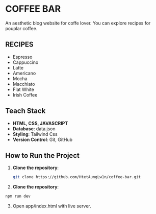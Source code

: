 # **COFFEE BAR**

An aesthetic blog website for coffe lover. You can explore recipes for pouplar coffee.

## **RECIPES**

- Espresso
- Cappuccino
- Latte
- Americano
- Mocha
- Macchiato
- Flat White
- Irish Coffee

## **Teach Stack**

- **HTML, CSS, JAVASCRIPT**
- **Database**: data.json
- **Styling**: Tailwind Css
- **Version Control**: Git, GitHub

## **How to Run the Project**

1. **Clone the repository**:
   ```bash
   git clone https://github.com/HtetAungLw1n/coffee-bar.git
   ```
2. **Clone the repository**:

```bash
npm run dev
```

3. Open app/index.html with live server.
